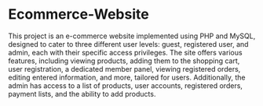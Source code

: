 # Ecommerce-Website
This project is an e-commerce website implemented using PHP and MySQL, designed to cater to three different user levels: guest, registered user, and admin, each with their specific access privileges. The site offers various features, including viewing products, adding them to the shopping cart, user registration, a dedicated member panel, viewing registered orders, editing entered information, and more, tailored for users. Additionally, the admin has access to a list of products, user accounts, registered orders, payment lists, and the ability to add products.
